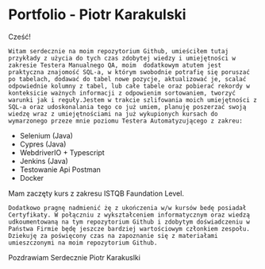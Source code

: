 # Portfolio - Piotr Karakulski

Cześć!

	Witam serdecznie na moim repozytorium Github, umieściłem tutaj przykłady z użycia do tych czas zdobytej wiedzy i umiejętności w zakresie Testera Manualnego QA, moim  dodatkowym atutem jest praktyczna znajomość SQL-a, w którym swobodnie potrafię się poruszać po tabelach, dodawać do tabel nowe pozycje, aktualizować je, scalać odpowiednie kolumny z tabel, lub całe tabele oraz pobierać rekordy w konteksicie ważnych informacji z odpowienim sortowaniem, tworzyć warunki jak i reguły.Jestem w trakcie szlifowania moich umiejętności z SQL-a oraz udoskonalania tego co już umiem, planuję poszerzać swoją wiedzę wraz z umiejętnościami na już wykupionych kursach do wymarzonego przeze mnie poziomu Testera Automatyzującego z zakreu:

- Selenium (Java)
- Cypres (Java)
- WebdriverIO + Typescript 
- Jenkins (Java)
- Testowanie Api Postman
- Docker

Mam zaczęty kurs z zakresu ISTQB Faundation Level.

	Dodatkowo pragnę nadmienić żę z ukończenia w/w kursów bedę posiadał Certyfikaty. W połączniu z wykształceniem informatycznym oraz wiedzą udkoumentowaną na tym repozytorium Github i zdobytym doświadczeniu w Państwa Firmie będę jeszcze bardziej wartościowym członkiem zespołu. 
	Dziekuję za poświęcony czas na zapoznanie się z materiałami umieszczonymi na moim repozytorium Github.


Pozdrawiam Serdecznie
Piotr Karakuslki